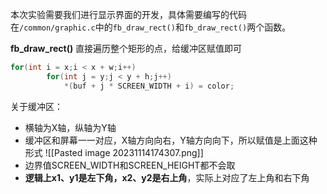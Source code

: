 本次实验需要我们进行显示界面的开发，具体需要编写的代码在`/common/graphic.c`中的`fb_draw_rect()`和`fb_draw_rect()`两个函数。

**fb_draw_rect()**
直接遍历整个矩形的点，给缓冲区赋值即可
```C
for(int i = x;i < x + w;i++)
        for(int j = y;j < y + h;j++)
            *(buf + j * SCREEN_WIDTH + i) = color;
```

关于缓冲区：
- 横轴为X轴，纵轴为Y轴
- 缓冲区和屏幕一一对应，X轴方向向右，Y轴方向向下，所以赋值是上面这种形式
![[Pasted image 20231114174307.png]]
- 边界值SCREEN_WIDTH和SCREEN_HEIGHT都不会取
- **逻辑上x1、y1是左下角，x2、y2是右上角**，实际上对应了左上角和右下角
